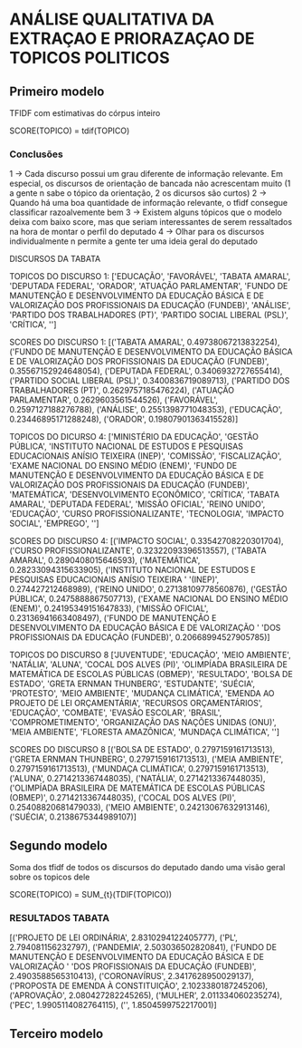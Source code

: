 # ANÁLISE QUALITATIVA DA EXTRAÇAO E PRIORAZAÇAO DE TOPICOS POLITICOS #

## Primeiro modelo

TFIDF com estimativas do córpus inteiro

SCORE(TOPICO) = tdif(TOPICO)


### Conclusões

1 -> Cada discurso possui um grau diferente de informação relevante. Em especial, os discursos de orientação de bancada não acrescentam muito (1 a gente n sabe o tópico da orientação, 2 os dicursos são curtos)
2 -> Quando há uma boa quantidade de informação relevante, o tfidf consegue classificar razoalvemente bem 
3 -> Existem alguns tópicos que o modelo deixa com baixo score, mas que seriam interessantes de serem ressaltados na hora de montar o perfil do deputado
4 -> Olhar para os discursos individualmente n permite a gente ter uma ideia geral do deputado


DISCURSOS DA TABATA

TOPICOS DO DISCURSO 1: 
['EDUCAÇÃO',
 'FAVORÁVEL',
 'TABATA AMARAL',
 'DEPUTADA FEDERAL',
 'ORADOR',
 'ATUAÇÃO PARLAMENTAR',
 'FUNDO DE MANUTENÇÃO E DESENVOLVIMENTO DA EDUCAÇÃO BÁSICA E DE VALORIZAÇÃO DOS PROFISSIONAIS DA EDUCAÇÃO (FUNDEB)',
 'ANÁLISE',
 'PARTIDO DOS TRABALHADORES (PT)',
 'PARTIDO SOCIAL LIBERAL (PSL)',
 'CRÍTICA',
 '']

SCORES DO DISCURSO 1: 
[('TABATA AMARAL', 0.49738067213832254),
 ('FUNDO DE MANUTENÇÃO E DESENVOLVIMENTO DA EDUCAÇÃO BÁSICA E DE VALORIZAÇÃO DOS PROFISSIONAIS DA EDUCAÇÃO (FUNDEB)',
  0.35567152924648054),
 ('DEPUTADA FEDERAL', 0.3406932727655414),
 ('PARTIDO SOCIAL LIBERAL (PSL)', 0.3400836719089713),
 ('PARTIDO DOS TRABALHADORES (PT)', 0.2629757185476224),
 ('ATUAÇÃO PARLAMENTAR', 0.2629603561544526),
 ('FAVORÁVEL', 0.2597127188276788),
 ('ANÁLISE', 0.2551398771048353),
 ('EDUCAÇÃO', 0.23446895171288248),
 ('ORADOR', 0.19807901363415528)]


TOPICOS DO DICURSO 4:
['MINISTÉRIO DA EDUCAÇÃO',
 'GESTÃO PÚBLICA',
 'INSTITUTO NACIONAL DE ESTUDOS E PESQUISAS EDUCACIONAIS ANÍSIO TEIXEIRA (INEP)',
 'COMISSÃO',
 'FISCALIZAÇÃO',
 'EXAME NACIONAL DO ENSINO MÉDIO (ENEM)',
 'FUNDO DE MANUTENÇÃO E DESENVOLVIMENTO DA EDUCAÇÃO BÁSICA E DE VALORIZAÇÃO DOS PROFISSIONAIS DA EDUCAÇÃO (FUNDEB)',
 'MATEMÁTICA',
 'DESENVOLVIMENTO ECONÔMICO',
 'CRÍTICA',
 'TABATA AMARAL',
 'DEPUTADA FEDERAL',
 'MISSÃO OFICIAL',
 'REINO UNIDO',
 'EDUCAÇÃO',
 'CURSO PROFISSIONALIZANTE',
 'TECNOLOGIA',
 'IMPACTO SOCIAL',
 'EMPREGO',
 '']

 SCORES DO DISCURSO 4:
 [('IMPACTO SOCIAL', 0.33542708220301704),
 ('CURSO PROFISSIONALIZANTE', 0.32322093396513557),
 ('TABATA AMARAL', 0.2890408015646593),
 ('MATEMÁTICA', 0.28233094315633905),
 ('INSTITUTO NACIONAL DE ESTUDOS E PESQUISAS EDUCACIONAIS ANÍSIO TEIXEIRA '
  '(INEP)',
  0.274427212468989),
 ('REINO UNIDO', 0.27138109778560876),
 ('GESTÃO PÚBLICA', 0.2475888867507713),
 ('EXAME NACIONAL DO ENSINO MÉDIO (ENEM)', 0.24195349151647833),
 ('MISSÃO OFICIAL', 0.23136941663408497),
 ('FUNDO DE MANUTENÇÃO E DESENVOLVIMENTO DA EDUCAÇÃO BÁSICA E DE VALORIZAÇÃO '
  'DOS PROFISSIONAIS DA EDUCAÇÃO (FUNDEB)',
  0.20668994527905785)] 


TOPICOS DO DISCURSO 8
['JUVENTUDE',
 'EDUCAÇÃO',
 'MEIO AMBIENTE',
 'NATÁLIA',
 'ALUNA',
 'COCAL DOS ALVES (PI)',
 'OLIMPÍADA BRASILEIRA DE MATEMÁTICA DE ESCOLAS PÚBLICAS (OBMEP)',
 'RESULTADO',
 'BOLSA DE ESTADO',
 'GRETA ERNMAN THUNBERG',
 'ESTUDANTE',
 'SUÉCIA',
 'PROTESTO',
 'MEIO AMBIENTE',
 'MUDANÇA CLIMÁTICA',
 'EMENDA AO PROJETO DE LEI ORÇAMENTÁRIA',
 'RECURSOS ORÇAMENTÁRIOS',
 'EDUCAÇÃO',
 'COMBATE',
 'EVASÃO ESCOLAR',
 'BRASIL',
 'COMPROMETIMENTO',
 'ORGANIZAÇÃO DAS NAÇÕES UNIDAS (ONU)',
 'MEIA AMBIENTE',
 'FLORESTA AMAZÔNICA',
 'MUNDAÇA CLIMÁTICA',
 '']

 SCORES DO DISCURSO 8
 [('BOLSA DE ESTADO', 0.2797159161713513),
 ('GRETA ERNMAN THUNBERG', 0.2797159161713513),
 ('MEIA AMBIENTE', 0.2797159161713513),
 ('MUNDAÇA CLIMÁTICA', 0.2797159161713513),
 ('ALUNA', 0.2714213367448035),
 ('NATÁLIA', 0.2714213367448035),
 ('OLIMPÍADA BRASILEIRA DE MATEMÁTICA DE ESCOLAS PÚBLICAS (OBMEP)',
  0.2714213367448035),
 ('COCAL DOS ALVES (PI)', 0.25408820681479033),
 ('MEIO AMBIENTE', 0.24213067632913146),
 ('SUÉCIA', 0.2138675344989107)]



## Segundo modelo

Soma dos tfidf de todos os discursos do deputado dando uma visão geral sobre os topicos dele

SCORE(TOPICO) = SUM_{t}(TDIF(TOPICO))


### RESULTADOS TABATA

[('PROJETO DE LEI ORDINÁRIA', 2.8310294122405777),
 ('PL', 2.794081156232797),
 ('PANDEMIA', 2.503036502820841),
 ('FUNDO DE MANUTENÇÃO E DESENVOLVIMENTO DA EDUCAÇÃO BÁSICA E DE VALORIZAÇÃO '
  'DOS PROFISSIONAIS DA EDUCAÇÃO (FUNDEB)',
  2.4903588565310413),
 ('CORONAVÍRUS', 2.3417628950029137),
 ('PROPOSTA DE EMENDA À CONSTITUIÇÃO', 2.1023380187245206),
 ('APROVAÇÃO', 2.080427282245265),
 ('MULHER', 2.011334060235274),
 ('PEC', 1.9905114082764115),
 ('', 1.8504599752217001)]


## Terceiro modelo

